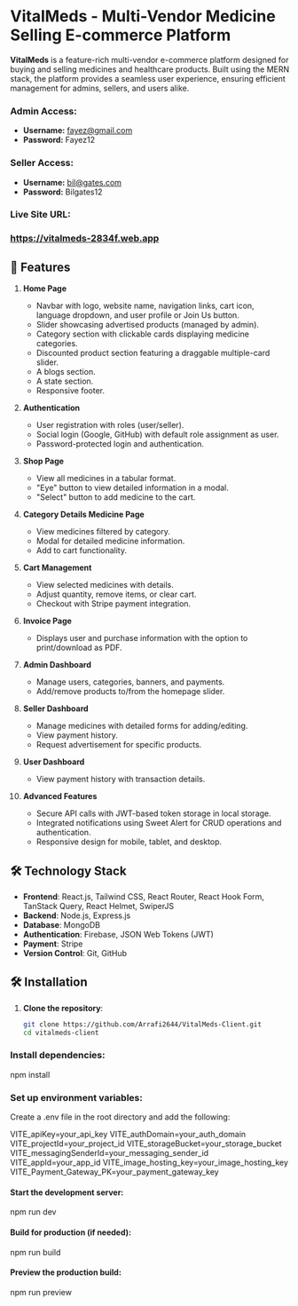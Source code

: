 
# VitalMeds - Multi-Vendor Medicine Selling E-commerce Platform

**VitalMeds** is a feature-rich multi-vendor e-commerce platform designed for buying and selling medicines and healthcare products. Built using the MERN stack, the platform provides a seamless user experience, ensuring efficient management for admins, sellers, and users alike.

### Admin Access:
- **Username:** fayez@gmail.com  
- **Password:** Fayez12

### Seller Access:
- **Username:** bil@gates.com  
- **Password:** Bilgates12

### Live Site URL:
 ### https://vitalmeds-2834f.web.app

## 🌟 Features

1. **Home Page**
   - Navbar with logo, website name, navigation links, cart icon, language dropdown, and user profile or Join Us button.
   - Slider showcasing advertised products (managed by admin).
   - Category section with clickable cards displaying medicine categories.
   - Discounted product section featuring a draggable multiple-card slider.
   - A blogs section.
   - A state section.
   - Responsive footer.

2. **Authentication**
   - User registration with roles (user/seller).
   - Social login (Google, GitHub) with default role assignment as user.
   - Password-protected login and authentication.

3. **Shop Page**
   - View all medicines in a tabular format.
   - "Eye" button to view detailed information in a modal.
   - "Select" button to add medicine to the cart.

4. **Category Details Medicine Page**
   - View medicines filtered by category.
   - Modal for detailed medicine information.
   - Add to cart functionality.

5. **Cart Management**
   - View selected medicines with details.
   - Adjust quantity, remove items, or clear cart.
   - Checkout with Stripe payment integration.

6. **Invoice Page**
   - Displays user and purchase information with the option to print/download as PDF.

7. **Admin Dashboard**
   - Manage users, categories, banners, and payments.
   <!-- - View and download sales reports with filters and data export options. -->
   - Add/remove products to/from the homepage slider.

8. **Seller Dashboard**
   - Manage medicines with detailed forms for adding/editing.
   - View payment history.
   - Request advertisement for specific products.

9. **User Dashboard**
   - View payment history with transaction details.

10. **Advanced Features**
    <!-- - Pagination, sorting, and search functionality for all medicine tables. -->
    - Secure API calls with JWT-based token storage in local storage.
    <!-- - Sales report export in multiple formats (PDF, Excel, CSV). -->
    <!-- - Date range filters for sales reports. -->
    - Integrated notifications using Sweet Alert for CRUD operations and authentication.
    - Responsive design for mobile, tablet, and desktop.

## 🛠️ Technology Stack
- **Frontend**: React.js, Tailwind CSS, React Router, React Hook Form, TanStack Query, React Helmet, SwiperJS
- **Backend**: Node.js, Express.js
- **Database**: MongoDB
- **Authentication**: Firebase, JSON Web Tokens (JWT)
- **Payment**: Stripe
- **Version Control**: Git, GitHub

## 🛠 Installation

1. **Clone the repository**:
   ```sh
   git clone https://github.com/Arrafi2644/VitalMeds-Client.git
   cd vitalmeds-client

### Install dependencies:
 npm install
### Set up environment variables:
Create a .env file in the root directory and add the following:

VITE_apiKey=your_api_key
VITE_authDomain=your_auth_domain
VITE_projectId=your_project_id
VITE_storageBucket=your_storage_bucket
VITE_messagingSenderId=your_messaging_sender_id
VITE_appId=your_app_id
VITE_image_hosting_key=your_image_hosting_key
VITE_Payment_Gateway_PK=your_payment_gateway_key

#### Start the development server:
npm run dev

#### Build for production (if needed):
npm run build

#### Preview the production build:
npm run preview

